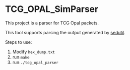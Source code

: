 # TCG_OPAL_SimParser

This project is a parser for TCG Opal packets.

This tool supports parsing the output generated by [sedutil](https://github.com/Chienweichih/sedutil).

Steps to use:
1. Modify `hex_dump.txt`
2. run `make`
3. run `./tcg_opal_parser`
